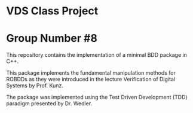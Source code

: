 # VDS Class Project
# Group Number #8

This repository contains the implementation of a minimal BDD package in C++. 

This package implements the fundamental manipulation methods for ROBDDs as they were introduced in the lecture Verification of Digital Systems by Prof. Kunz. 

The package was implemented using the Test Driven Development (TDD) paradigm presented by Dr. Wedler.